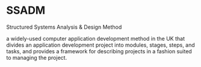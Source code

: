 # SSADM


Structured Systems Analysis & Design Method

a widely-used computer application development method in the UK that
divides an application development project into modules, stages, steps,
and tasks, and provides a framework for describing projects in a fashion
suited to managing the project.

